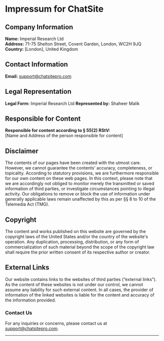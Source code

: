 # Impressum for ChatSite

## Company Information

**Name:** Imperial Research Ltd  
**Address:** 71-75 Shelton Street, Covent Garden, London, WC2H 9JQ 
**Country:** [London], United Kingdom  

## Contact Information

**Email:** [support@chatsitepro.com](mailto:support@chatsitepro.com)  

## Legal Representation

**Legal Form:** Imperial Research Ltd 
**Represented by:** Shaheer Malik 

## Responsible for Content

**Responsible for content according to § 55(2) RStV:**  
[Name and Address of the person responsible for content]  

## Disclaimer

The contents of our pages have been created with the utmost care. However, we cannot guarantee the contents' accuracy, completeness, or topicality. According to statutory provisions, we are furthermore responsible for our own content on these web pages. In this context, please note that we are accordingly not obliged to monitor merely the transmitted or saved information of third parties, or investigate circumstances pointing to illegal activity. Our obligations to remove or block the use of information under generally applicable laws remain unaffected by this as per §§ 8 to 10 of the Telemedia Act (TMG).

## Copyright

The content and works published on this website are governed by the copyright laws of the United States and/or the country of the website's operation. Any duplication, processing, distribution, or any form of commercialization of such material beyond the scope of the copyright law shall require the prior written consent of its respective author or creator.

## External Links

Our website contains links to the websites of third parties (“external links”). As the content of these websites is not under our control, we cannot assume any liability for such external content. In all cases, the provider of information of the linked websites is liable for the content and accuracy of the information provided.

### Contact Us

For any inquiries or concerns, please contact us at [support@chatsitepro.com](mailto:support@chatsitepro.com).

---